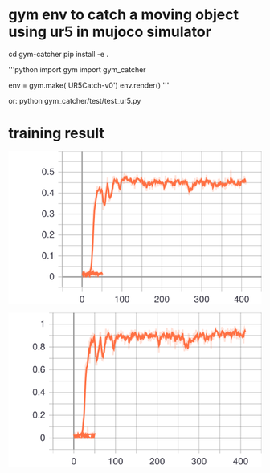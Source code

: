 # gym env to catch a moving object using ur5 in mujoco simulator

cd gym-catcher
pip install -e .

'''python
import gym
import gym_catcher

env = gym.make('UR5Catch-v0')
env.render()
'''

or:
python gym_catcher/test/test_ur5.py

# training result

![train_success_rate](https://github.com/wangcongrobot/gym-catcher/blob/master/gym_catcher/images/train_success_rate.svg)

![test_success_rate](https://github.com/wangcongrobot/gym-catcher/blob/master/gym_catcher/images/test_success_rate.svg)



